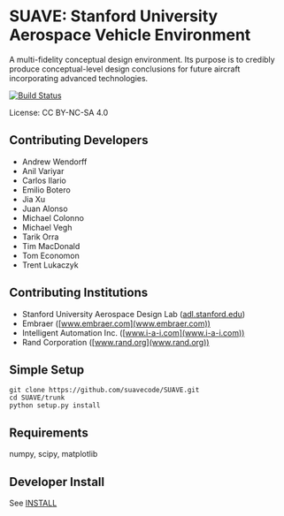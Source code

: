 SUAVE: Stanford University Aerospace Vehicle Environment
========================================================
 
A multi-fidelity conceptual design environment.
Its purpose is to credibly produce conceptual-level design conclusions 
for future aircraft incorporating advanced technologies.

[![Build Status](https://travis-ci.org/suavecode/SUAVE.svg?branch=develop)](https://travis-ci.org/suavecode/SUAVE)

License: CC BY-NC-SA 4.0
 
Contributing Developers
-----------------------
* Andrew Wendorff
* Anil Variyar
* Carlos Ilario
* Emilio Botero
* Jia Xu
* Juan Alonso
* Michael Colonno
* Michael Vegh
* Tarik Orra
* Tim MacDonald
* Tom Economon
* Trent Lukaczyk

Contributing Institutions
-------------------------
* Stanford University Aerospace Design Lab ([adl.stanford.edu](adl.stanford.edu))
* Embraer ([www.embraer.com](www.embraer.com))
* Intelligent Automation Inc.  ([www.i-a-i.com](www.i-a-i.com))
* Rand Corporation ([www.rand.org](www.rand.org))

Simple Setup
------------

```
git clone https://github.com/suavecode/SUAVE.git
cd SUAVE/trunk
python setup.py install
```


Requirements
------------

numpy, scipy, matplotlib


Developer Install
-----------------

See [INSTALL](INSTALL)




